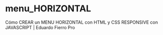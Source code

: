 # menu_HORIZONTAL
 Cómo CREAR un MENU HORIZONTAL con HTML y CSS RESPONSIVE con JAVASCRIPT | Eduardo Fierro Pro
